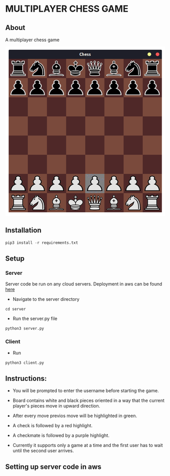 # MULTIPLAYER CHESS GAME

## About
A multiplayer chess game 


![](/readme-assets/chess.gif)

## Installation
```python
pip3 install -r requirements.txt
``` 

## Setup

### Server
Server code be run on any cloud servers. Deployment in aws can be found 
[here](##Setting-up-server-code-in-aws)

- Navigate to the server directory
```
cd server
```

- Run the server.py file
```python
python3 server.py
```

### Client
- Run 
```python
python3 client.py
```


## Instructions:
- You will be prompted to enter the username before starting the game.

- Board contains white and black pieces oriented in a way that the current player's pieces move in upward direction.

- After every move previos move will be highlighted in green.

- A check is followed by a red highlight.
- A checkmate is followed by a purple highlight.

 - Currently it supports only a game at a time and the first user has to wait until the second user arrives.


## Setting up server code in aws

